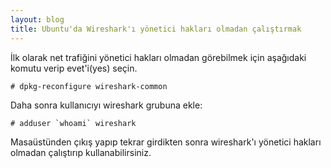 ```yaml
---
layout: blog
title: Ubuntu'da Wireshark'ı yönetici hakları olmadan çalıştırmak
---
```

İlk olarak net trafiğini yönetici hakları olmadan görebilmek için aşağıdaki komutu verip evet'i(yes) seçin.

```
# dpkg-reconfigure wireshark-common
```
Daha sonra kullanıcıyı wireshark grubuna ekle:

```
# adduser `whoami` wireshark
```
Masaüstünden çıkış yapıp tekrar girdikten sonra wireshark'ı yönetici hakları olmadan çalıştırıp kullanabilirsiniz. 
